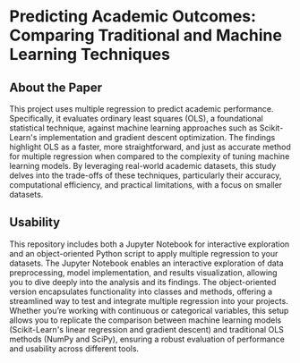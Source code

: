 # Predicting Academic Outcomes: Comparing Traditional and Machine Learning Techniques

## About the Paper

This project uses multiple regression to predict academic performance. Specifically, it evaluates ordinary least squares (OLS), a foundational statistical technique, against machine learning approaches such as Scikit-Learn's implementation and gradient descent optimization. The findings highlight OLS as a faster, more straightforward, and just as accurate method for multiple regression when compared to the complexity of tuning machine learning models. By leveraging real-world academic datasets, this study delves into the trade-offs of these techniques, particularly their accuracy, computational efficiency, and practical limitations, with a focus on smaller datasets.

## Usability

This repository includes both a Jupyter Notebook for interactive exploration and an object-oriented Python script to apply multiple regression to your datasets. The Jupyter Notebook enables an interactive exploration of data preprocessing, model implementation, and results visualization, allowing you to dive deeply into the analysis and its findings. The object-oriented version encapsulates functionality into classes and methods, offering a streamlined way to test and integrate multiple regression into your projects. Whether you’re working with continuous or categorical variables, this setup allows you to replicate the comparison between machine learning models (Scikit-Learn's linear regression and gradient descent) and traditional OLS methods (NumPy and SciPy), ensuring a robust evaluation of performance and usability across different tools.
